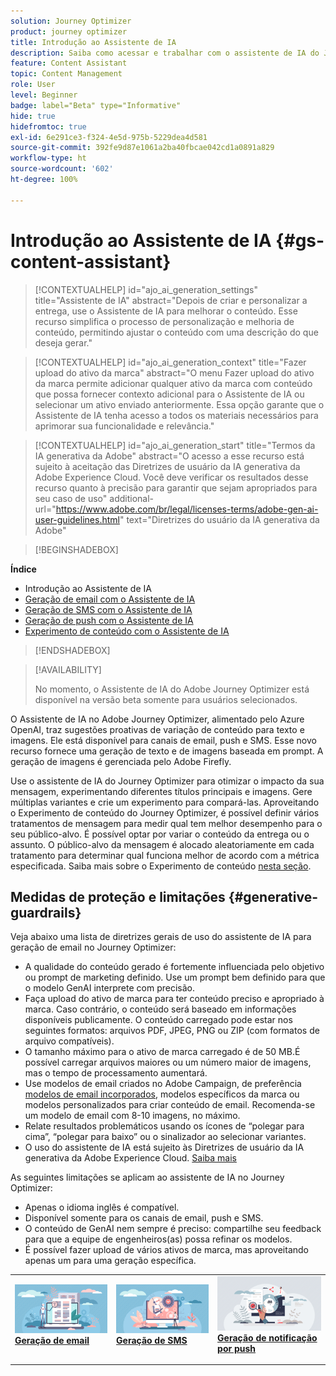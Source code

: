 ```yaml
---
solution: Journey Optimizer
product: journey optimizer
title: Introdução ao Assistente de IA
description: Saiba como acessar e trabalhar com o assistente de IA do Journey Optimizer
feature: Content Assistant
topic: Content Management
role: User
level: Beginner
badge: label="Beta" type="Informative"
hide: true
hidefromtoc: true
exl-id: 6e291ce3-f324-4e5d-975b-5229dea4d581
source-git-commit: 392fe9d87e1061a2ba40fbcae042cd1a0891a829
workflow-type: ht
source-wordcount: '602'
ht-degree: 100%

---
```


# Introdução ao Assistente de IA {#gs-content-assistant}

>[!CONTEXTUALHELP]
>id="ajo_ai_generation_settings"
>title="Assistente de IA"
>abstract="Depois de criar e personalizar a entrega, use o Assistente de IA para melhorar o conteúdo. Esse recurso simplifica o processo de personalização e melhoria de conteúdo, permitindo ajustar o conteúdo com uma descrição do que deseja gerar."


>[!CONTEXTUALHELP]
>id="ajo_ai_generation_context"
>title="Fazer upload do ativo da marca"
>abstract="O menu Fazer upload do ativo da marca permite adicionar qualquer ativo da marca com conteúdo que possa fornecer contexto adicional para o Assistente de IA ou selecionar um ativo enviado anteriormente. Essa opção garante que o Assistente de IA tenha acesso a todos os materiais necessários para aprimorar sua funcionalidade e relevância."


>[!CONTEXTUALHELP]
>id="ajo_ai_generation_start"
>title="Termos da IA generativa da Adobe"
>abstract="O acesso a esse recurso está sujeito à aceitação das Diretrizes de usuário da IA generativa da Adobe Experience Cloud. Você deve verificar os resultados desse recurso quanto à precisão para garantir que sejam apropriados para seu caso de uso"
>additional-url="https://www.adobe.com/br/legal/licenses-terms/adobe-gen-ai-user-guidelines.html" text="Diretrizes do usuário da IA generativa da Adobe"

>[!BEGINSHADEBOX]

**Índice**

* Introdução ao Assistente de IA
* [Geração de email com o Assistente de IA](generative-email.md)
* [Geração de SMS com o Assistente de IA](generative-sms.md)
* [Geração de push com o Assistente de IA](generative-push.md)
* [Experimento de conteúdo com o Assistente de IA](generative-experimentation.md)

>[!ENDSHADEBOX]

>[!AVAILABILITY]
>
>No momento, o Assistente de IA do Adobe Journey Optimizer está disponível na versão beta somente para usuários selecionados.

O Assistente de IA no Adobe Journey Optimizer, alimentado pelo Azure OpenAI, traz sugestões proativas de variação de conteúdo para texto e imagens. Ele está disponível para canais de email, push e SMS. Esse novo recurso fornece uma geração de texto e de imagens baseada em prompt. A geração de imagens é gerenciada pelo Adobe Firefly.

Use o assistente de IA do Journey Optimizer para otimizar o impacto da sua mensagem, experimentando diferentes títulos principais e imagens. Gere múltiplas variantes e crie um experimento para compará-las. Aproveitando o Experimento de conteúdo do Journey Optimizer, é possível definir vários tratamentos de mensagem para medir qual tem melhor desempenho para o seu público-alvo. É possível optar por variar o conteúdo da entrega ou o assunto. O público-alvo da mensagem é alocado aleatoriamente em cada tratamento para determinar qual funciona melhor de acordo com a métrica especificada. Saiba mais sobre o Experimento de conteúdo [nesta seção](../content-management/content-experiment.md).

## Medidas de proteção e limitações {#generative-guardrails}

Veja abaixo uma lista de diretrizes gerais de uso do assistente de IA para geração de email no Journey Optimizer:

* A qualidade do conteúdo gerado é fortemente influenciada pelo objetivo ou prompt de marketing definido. Use um prompt bem definido para que o modelo GenAI interprete com precisão. 
* Faça upload do ativo de marca para ter conteúdo preciso e apropriado à marca. Caso contrário, o conteúdo será baseado em informações disponíveis publicamente. O conteúdo carregado pode estar nos seguintes formatos: arquivos PDF, JPEG, PNG ou ZIP (com formatos de arquivo compatíveis).
* O tamanho máximo para o ativo de marca carregado é de 50 MB.É possível carregar arquivos maiores ou um número maior de imagens, mas o tempo de processamento aumentará.
* Use modelos de email criados no Adobe Campaign, de preferência [modelos de email incorporados](../email/use-email-templates.md), modelos específicos da marca ou modelos personalizados para criar conteúdo de email. Recomenda-se um modelo de email com 8-10 imagens, no máximo.
* Relate resultados problemáticos usando os ícones de “polegar para cima”, “polegar para baixo” ou o sinalizador ao selecionar variantes.
* O uso do assistente de IA está sujeito às Diretrizes de usuário da IA generativa da Adobe Experience Cloud. [Saiba mais](https://www.adobe.com/legal/licenses-terms/adobe-dx-gen-ai-user-guidelines.html)

As seguintes limitações se aplicam ao assistente de IA no Journey Optimizer:

* Apenas o idioma inglês é compatível.
* Disponível somente para os canais de email, push e SMS.
* O conteúdo de GenAI nem sempre é preciso: compartilhe seu feedback para que a equipe de engenheiros(as) possa refinar os modelos.
* É possível fazer upload de vários ativos de marca, mas aproveitando apenas um para uma geração específica.

<table style="table-layout:fixed"><tr style="border: 0;">
<td>
<a href="generative-email.md">
<img alt="Geração de email" src="assets/do-not-localize/text-genai.jpeg">
</a>
<div>
<a href="generative-email.md"><strong>Geração de email</strong></a>
</div>
<p>
</td>
<td>
<a href="generative-sms.md">
<img alt="Geração de SMS" src="assets/do-not-localize/image-genai.jpeg">
</a>
<div><a href="generative-sms.md"><strong>Geração de SMS</strong>
</div>
<p>
</td>
<td>
<a href="generative-push.md">
<img alt="Geração de push" src="assets/do-not-localize/email-genai.jpeg">
</a>
<div>
<a href="generative-push.md"><strong>Geração de notificação por push</strong></a>
</div>
<p></td>
</tr></table>
